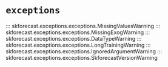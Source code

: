 # `exceptions`

::: skforecast.exceptions.exceptions.MissingValuesWarning
::: skforecast.exceptions.exceptions.MissingExogWarning
::: skforecast.exceptions.exceptions.DataTypeWarning
::: skforecast.exceptions.exceptions.LongTrainingWarning
::: skforecast.exceptions.exceptions.IgnoredArgumentWarning
::: skforecast.exceptions.exceptions.SkforecastVersionWarning